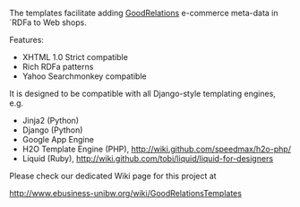 The templates facilitate adding [GoodRelations](http://purl.org/goodrelations/) e-commerce meta-data in `RDFa to Web shops.

Features:
  * XHTML 1.0 Strict compatible
  * Rich RDFa patterns
  * Yahoo Searchmonkey compatible

It is designed to be compatible with all Django-style templating engines, e.g.
  * Jinja2 (Python)
  * Django (Python)
  * Google App Engine
  * H2O Template Engine (PHP), http://wiki.github.com/speedmax/h2o-php/
  * Liquid (Ruby), http://wiki.github.com/tobi/liquid/liquid-for-designers

Please check our dedicated Wiki page for this project at

http://www.ebusiness-unibw.org/wiki/GoodRelationsTemplates
